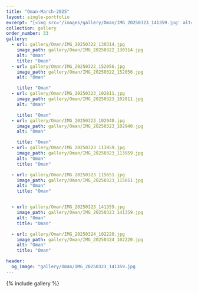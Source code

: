 ```yaml
---
title: "Oman-March-2025"
layout: single-portfolio
excerpt: "[<img src='/images/gallery/Oman/IMG_20250323_141359.jpg' alt=''>](https://nt-hung.github.io/gallery/Oman/)"
collection: gallery
order_number: 33
gallery:
  - url: gallery/Oman/IMG_20250322_130314.jpg
    image_path: gallery/Oman/IMG_20250322_130314.jpg
    alt: "Oman"
    title: "Oman"
  - url: gallery/Oman/IMG_20250322_152056.jpg
    image_path: gallery/Oman/IMG_20250322_152056.jpg
    alt: "Oman"

    title: "Oman"
  - url: gallery/Oman/IMG_20250323_102811.jpg
    image_path: gallery/Oman/IMG_20250323_102811.jpg
    alt: "Oman"

    title: "Oman"
  - url: gallery/Oman/IMG_20250323_102940.jpg
    image_path: gallery/Oman/IMG_20250323_102940.jpg
    alt: "Oman"

    title: "Oman"
  - url: gallery/Oman/IMG_20250323_113959.jpg
    image_path: gallery/Oman/IMG_20250323_113959.jpg
    alt: "Oman"
    title: "Oman"

  - url: gallery/Oman/IMG_20250323_115651.jpg
    image_path: gallery/Oman/IMG_20250323_115651.jpg
    alt: "Oman"
    title: "Oman"


  - url: gallery/Oman/IMG_20250323_141359.jpg
    image_path: gallery/Oman/IMG_20250323_141359.jpg
    alt: "Oman"
    title: "Oman"

  - url: gallery/Oman/IMG_20250324_102220.jpg
    image_path: gallery/Oman/IMG_20250324_102220.jpg
    alt: "Oman"
    title: "Oman"

header:
  og_image: "gallery/Oman/IMG_20250323_141359.jpg
---
```

{% include gallery %}

